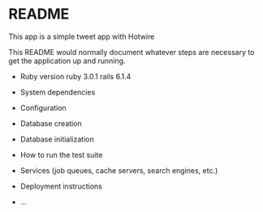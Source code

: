 # README

This app is a simple tweet app with Hotwire

This README would normally document whatever steps are necessary to get the
application up and running.

* Ruby version
ruby 3.0.1
rails 6.1.4

* System dependencies

* Configuration

* Database creation

* Database initialization

* How to run the test suite

* Services (job queues, cache servers, search engines, etc.)

* Deployment instructions

* ...
